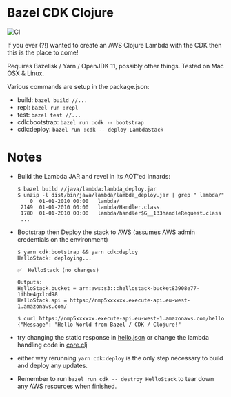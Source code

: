 Bazel CDK Clojure
=================

![CI](https://github.com/markdingram/bazel-cdk-clojure/workflows/CI/badge.svg)

If you ever (?!) wanted to create an AWS Clojure Lambda with the CDK then this is the place to come! 

Requires Bazelisk / Yarn / OpenJDK 11, possibly other things. Tested on Mac OSX & Linux.

Various commands are setup in the package.json:

- build:  `bazel build //...`
- repl: `bazel run :repl`
- test: `bazel test //...`
- cdk:bootstrap: `bazel run :cdk -- bootstrap`
- cdk:deploy: `bazel run :cdk -- deploy LambdaStack`


Notes
=====

- Build the Lambda JAR and revel in its AOT'ed innards:
    
    ````
    $ bazel build //java/lambda:lambda_deploy.jar
    $ unzip -l dist/bin/java/lambda/lambda_deploy.jar | grep " lambda/" 
        0  01-01-2010 00:00   lambda/
     2149  01-01-2010 00:00   lambda/Handler.class
     1780  01-01-2010 00:00   lambda/handler$G__133handleRequest.class
     ...
    ````


- Bootstrap then Deploy the stack to AWS (assumes AWS admin credentials on the environment)

    ````
    $ yarn cdk:bootstrap && yarn cdk:deploy
    HelloStack: deploying...
    
    ✅  HelloStack (no changes)
    
    Outputs:
    HelloStack.bucket = arn:aws:s3:::hellostack-bucket83908e77-1ihbe4gxlcd98
    HelloStack.api = https://nmp5xxxxxx.execute-api.eu-west-1.amazonaws.com/
  
    $ curl https://nmp5xxxxxx.execute-api.eu-west-1.amazonaws.com/hello
    {"Message": "Hello World from Bazel / CDK / Clojure!"
    ````
  
- try changing the static response in [hello.json](infra/static/hello.json) or change the lambda handling code in [core.clj](java/lambda/core.clj) 

- either way rerunning `yarn cdk:deploy` is the only step necessary to build and deploy any updates.

- Remember to run `bazel run cdk -- destroy HelloStack` to tear down any AWS resources when finished.
